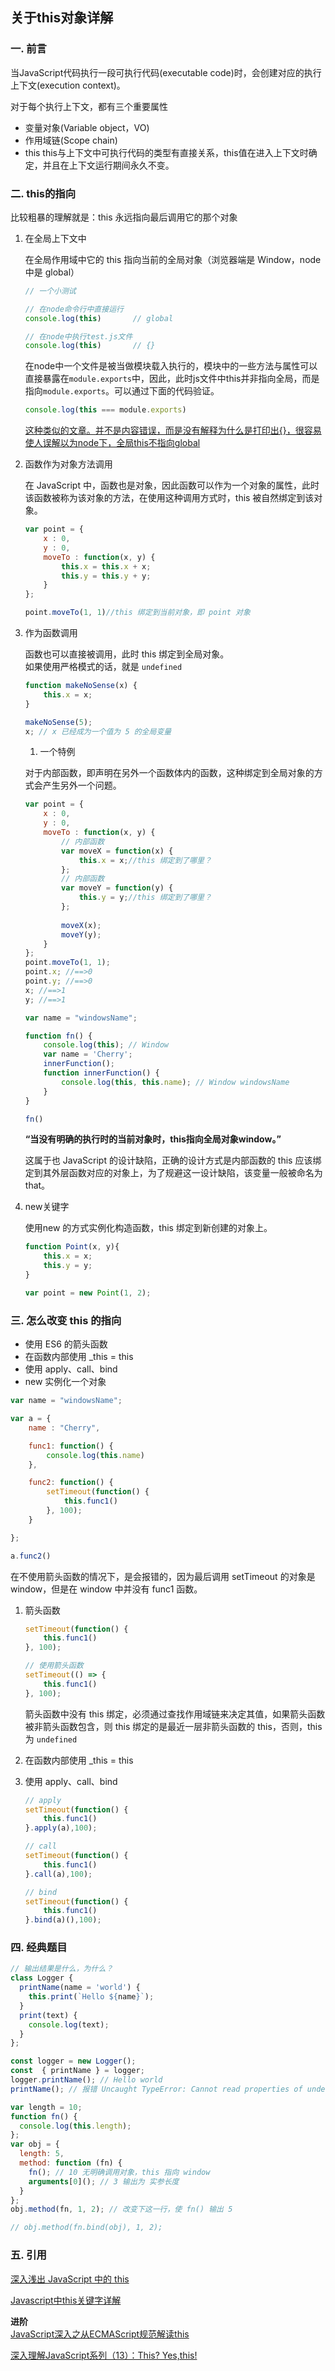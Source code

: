 ## 关于this对象详解

### 一. 前言
当JavaScript代码执行一段可执行代码(executable code)时，会创建对应的执行上下文(execution context)。

对于每个执行上下文，都有三个重要属性
* 变量对象(Variable object，VO)
* 作用域链(Scope chain)
* this
this与上下文中可执行代码的类型有直接关系，this值在进入上下文时确定，并且在上下文运行期间永久不变。

### 二. this的指向
比较粗暴的理解就是：this 永远指向最后调用它的那个对象

1. 在全局上下文中

    在全局作用域中它的 this 指向当前的全局对象（浏览器端是 Window，node 中是 global）

    ```js
    // 一个小测试

    // 在node命令行中直接运行
    console.log(this)       // global

    // 在node中执行test.js文件
    console.log(this)       // {}
    ```
    在node中一个文件是被当做模块载入执行的，模块中的一些方法与属性可以直接暴露在`module.exports`中，因此，此时js文件中this并非指向全局，而是指向`module.exports`。可以通过下面的代码验证。
    ```js
    console.log(this === module.exports)
    ```
    [这种类似的文章。并不是内容错误，而是没有解释为什么是打印出{}，很容易使人误解以为node下，全局this不指向global](https://segmentfault.com/a/1190000002675091)

2. 函数作为对象方法调用

    在 JavaScript 中，函数也是对象，因此函数可以作为一个对象的属性，此时该函数被称为该对象的方法，在使用这种调用方式时，this 被自然绑定到该对象。
    ```js
    var point = { 
        x : 0,
        y : 0,
        moveTo : function(x, y) { 
            this.x = this.x + x; 
            this.y = this.y + y; 
        }
    }; 
    
    point.moveTo(1, 1)//this 绑定到当前对象，即 point 对象
    ```

3. 作为函数调用

    函数也可以直接被调用，此时 this 绑定到全局对象。   
    如果使用严格模式的话，就是 `undefined`
    ```js
    function makeNoSense(x) {
        this.x = x;
    }

    makeNoSense(5);
    x; // x 已经成为一个值为 5 的全局变量
    ```

    1. 一个特例

    对于内部函数，即声明在另外一个函数体内的函数，这种绑定到全局对象的方式会产生另外一个问题。
    ```js
    var point = {
        x : 0,
        y : 0,
        moveTo : function(x, y) {
            // 内部函数
            var moveX = function(x) {
                this.x = x;//this 绑定到了哪里？
            };
            // 内部函数
            var moveY = function(y) {
                this.y = y;//this 绑定到了哪里？
            };
            
            moveX(x);
            moveY(y);
        }
    };
    point.moveTo(1, 1);
    point.x; //==>0
    point.y; //==>0
    x; //==>1
    y; //==>1
    ```

    ```js
    var name = "windowsName";

    function fn() {
        console.log(this); // Window
        var name = 'Cherry';
        innerFunction();
        function innerFunction() {
            console.log(this, this.name); // Window windowsName
        }
    }

    fn()
    ```
    **“当没有明确的执行时的当前对象时，this指向全局对象window。”**

    这属于也 JavaScript 的设计缺陷，正确的设计方式是内部函数的 this 应该绑定到其外层函数对应的对象上，为了规避这一设计缺陷，该变量一般被命名为 that。

4. new关键字

    使用new 的方式实例化构造函数，this 绑定到新创建的对象上。
    ```js
    function Point(x, y){
        this.x = x;
        this.y = y;
    }

    var point = new Point(1, 2);
    ```

### 三. 怎么改变 this 的指向
* 使用 ES6 的箭头函数
* 在函数内部使用 _this = this
* 使用 apply、call、bind
* new 实例化一个对象
```js
var name = "windowsName";

var a = {
    name : "Cherry",

    func1: function() {
        console.log(this.name)     
    },

    func2: function() {
        setTimeout(function() {
            this.func1()
        }, 100);
    }

};

a.func2()
```
在不使用箭头函数的情况下，是会报错的，因为最后调用 setTimeout 的对象是 window，但是在 window 中并没有 func1 函数。

1. 箭头函数
    ```js
    setTimeout(function() {
        this.func1()
    }, 100);

    // 使用箭头函数
    setTimeout(() => {
        this.func1()
    }, 100);
    ```
    箭头函数中没有 this 绑定，必须通过查找作用域链来决定其值，如果箭头函数被非箭头函数包含，则 this 绑定的是最近一层非箭头函数的 this，否则，this 为 `undefined`

2. 在函数内部使用 _this = this

3. 使用 apply、call、bind
    ```js
    // apply
    setTimeout(function() {
        this.func1()
    }.apply(a),100);

    // call
    setTimeout(function() {
        this.func1()
    }.call(a),100);

    // bind
    setTimeout(function() {
        this.func1()
    }.bind(a)(),100);
    ```

### 四. 经典题目
```js
// 输出结果是什么，为什么？
class Logger {
  printName(name = 'world') {
    this.print(`Hello ${name}`);
  }
  print(text) {
    console.log(text);
  }
};

const logger = new Logger();
const  { printName } = logger;
logger.printName(); // Hello world
printName(); // 报错 Uncaught TypeError: Cannot read properties of undefined (reading 'print')
```

```js
var length = 10;
function fn() {
  console.log(this.length);
};
var obj = {
  length: 5,
  method: function (fn) {
    fn(); // 10 无明确调用对象，this 指向 window
    arguments[0](); // 3 输出为 实参长度
  }
};
obj.method(fn, 1, 2); // 改变下这一行，使 fn() 输出 5

// obj.method(fn.bind(obj), 1, 2);
```

### 五. 引用
[深入浅出 JavaScript 中的 this](https://www.ibm.com/developerworks/cn/web/1207_wangqf_jsthis/index.html)

[Javascript中this关键字详解](http://www.cnblogs.com/justany/archive/2012/11/01/the_keyword_this_in_javascript.html)

**进阶**  
[JavaScript深入之从ECMAScript规范解读this](https://github.com/mqyqingfeng/Blog/issues/7)

[深入理解JavaScript系列（13）：This? Yes,this!](http://www.cnblogs.com/TomXu/archive/2012/01/17/2310479.html)